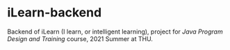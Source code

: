 # iLearn-backend

Backend of iLearn (I learn, or intelligent learning), project for *Java Program Design and Training* course, 2021 Summer at THU.

